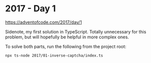 # 2017 - Day 1

https://adventofcode.com/2017/day/1

Sidenote, my first solution in TypeScript. Totally unnecessary for this problem, but will hopefully be helpful in more complex ones.

To solve both parts, run the following from the project root:

```sh
npx ts-node 2017/01-inverse-captcha/index.ts
```
